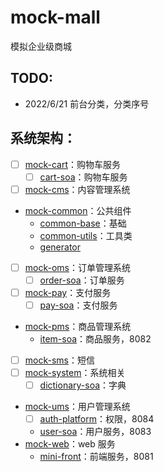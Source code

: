# mock-mall
模拟企业级商城

## TODO: 
- 2022/6/21 前台分类，分类序号


## 系统架构：
- [ ] [mock-cart](mock-cart)：购物车服务
  - [ ] [cart-soa](mock-cart%2Fcart-soa)：购物车服务
- [ ] [mock-cms](mock-cms)：内容管理系统
- [mock-common](mock-common)：公共组件
  - [common-base](mock-common%2Fcommon-base)：基础
  - [common-utils](mock-common%2Fcommon-utils)：工具类
  - [generator](mock-common%2Fgenerator)
- [ ] [mock-oms](mock-oms)：订单管理系统
  - [ ] [order-soa](mock-oms%2Forder-soa)：订单服务
- [ ] [mock-pay](mock-pay)：支付服务
  - [ ] [pay-soa](mock-pay%2Fpay-soa)：支付服务
- [mock-pms](mock-pms)：商品管理系统
  - [item-soa](mock-pms%2Fitem-soa)：商品服务，8082
- [ ] [mock-sms](mock-sms)：短信
- [ ] [mock-system](mock-system)：系统相关
  - [ ] [dictionary-soa](mock-system%2Fdictionary-soa)：字典
- [mock-ums](mock-ums)：用户管理系统
  - [ ] [auth-platform](mock-ums%2Fauth-platform)：权限，8084
  - [user-soa](mock-ums%2Fuser-soa)：用户服务，8083
- [mock-web](mock-web)：web 服务
  - [mini-front](mock-web%2Fmini-front)：前端服务，8081


